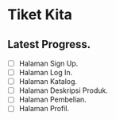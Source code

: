 # Tiket Kita

## Latest Progress. 
- [ ] Halaman Sign Up. 
- [ ] Halaman Log In. 
- [ ] Halaman Katalog. 
- [ ] Halaman Deskripsi Produk. 
- [ ] Halaman Pembelian. 
- [ ] Halaman Profil. 
